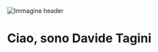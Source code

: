<div>
 <img src="https://user-images.githubusercontent.com/115386517/225841791-e6eb2fcf-6de1-45ec-a5e8-0c321f0af245.gif" alt="Immagine header" />
</div>
<div style="text-align: start;">
 <h1>Ciao, sono Davide Tagini</h1>
</div>
